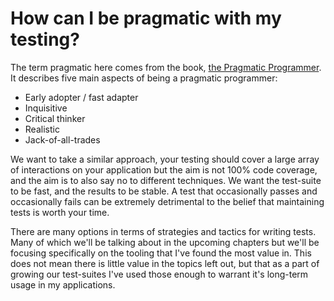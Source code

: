 # How can I be pragmatic with my testing?

The term pragmatic here comes from the book, [the Pragmatic Programmer](https://en.wikipedia.org/wiki/The_Pragmatic_Programmer). It describes five main aspects of being a pragmatic programmer:

* Early adopter / fast adapter
* Inquisitive
* Critical thinker
* Realistic
* Jack-of-all-trades

We want to take a similar approach, your testing should cover a large array of interactions on your application but the aim is not 100% code coverage, and the aim is to also say no to different techniques. We want the test-suite to be fast, and the results to be stable. A test that occasionally passes and occasionally fails can be extremely detrimental to the belief that maintaining tests is worth your time.

There are many options in terms of strategies and tactics for writing tests. Many of which we'll be talking about in the upcoming chapters but we'll be focusing specifically on the tooling that I've found the most value in. This does not mean there is little value in the topics left out, but that as a part of growing our test-suites I've used those enough to warrant it's long-term usage in my applications.
